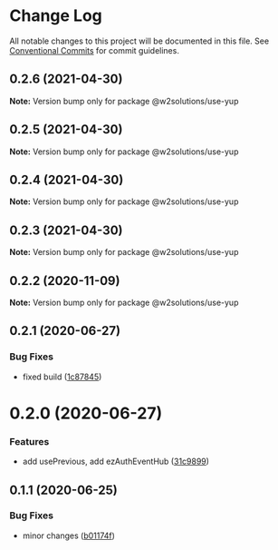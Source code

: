 # Change Log

All notable changes to this project will be documented in this file.
See [Conventional Commits](https://conventionalcommits.org) for commit guidelines.

## 0.2.6 (2021-04-30)

**Note:** Version bump only for package @w2solutions/use-yup





## 0.2.5 (2021-04-30)

**Note:** Version bump only for package @w2solutions/use-yup





## 0.2.4 (2021-04-30)

**Note:** Version bump only for package @w2solutions/use-yup





## 0.2.3 (2021-04-30)

**Note:** Version bump only for package @w2solutions/use-yup





## 0.2.2 (2020-11-09)

**Note:** Version bump only for package @w2solutions/use-yup





## 0.2.1 (2020-06-27)


### Bug Fixes

* fixed build ([1c87845](https://github.com/w2solutions/react-helper/commit/1c878457b77a6ad034586491f44f08dcd74bfa15))





# 0.2.0 (2020-06-27)


### Features

* add usePrevious, add ezAuthEventHub ([31c9899](https://github.com/w2solutions/react-helper/commit/31c9899336c8ebee0caa1b0eaa0cd81386b87aa5))





## 0.1.1 (2020-06-25)


### Bug Fixes

* minor changes ([b01174f](https://github.com/w2solutions/react-helper/commit/b01174fcfae6bfa76c4b0f6a13bbef4ad923d37e))
